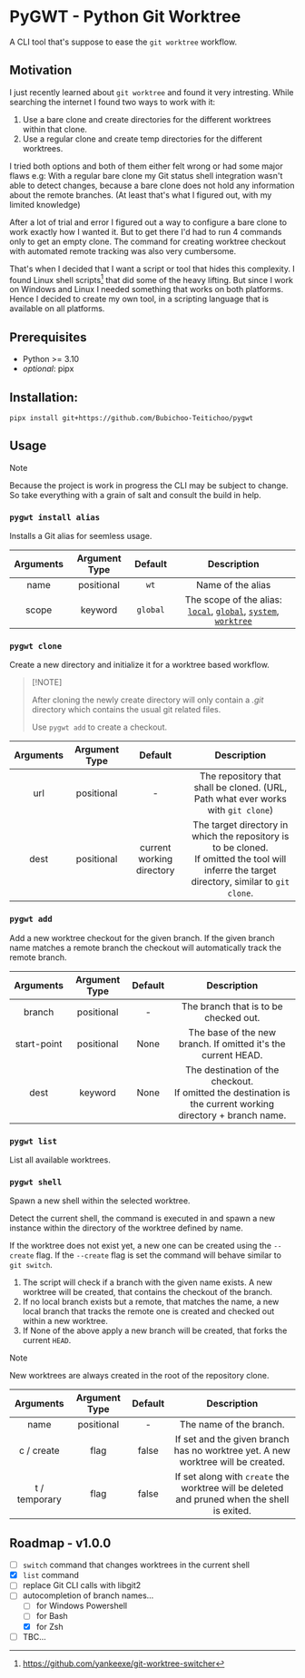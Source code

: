 # PyGWT - Python Git Worktree

A CLI tool that's suppose to ease the `git worktree` workflow.

## Motivation

I just recently learned about `git worktree`
and found it very intresting.
While searching the internet
I found two ways to work with it:

1. Use a bare clone and create directories for the different worktrees within that clone.
1. Use a regular clone and create temp directories for the different worktrees.

I tried both options
and both of them either felt wrong
or had some major flaws e.g:
With a regular bare clone
my Git status shell integration wasn't able to detect changes,
because a bare clone does not hold any information
about the remote branches.
(At least that's what I figured out, with my limited knowledge)

After a lot of trial and error I figured out a way
to configure a bare clone to work exactly how I wanted it.
But to get there I'd had to run 4 commands only to get an empty clone.
The command for creating worktree checkout
with automated remote tracking was also very cumbersome.

That's when I decided that I want a script or tool that hides this complexity.
I found Linux shell scripts[^1] that did some of the heavy lifting.
But since I work on Windows and Linux I needed something that works on both platforms.
Hence I decided to create my own tool,
in a scripting language that is available on all platforms.

## Prerequisites

- Python >= 3.10
- *optional*: pipx

## Installation:

```shell
pipx install git+https://github.com/Bubichoo-Teitichoo/pygwt
```

## Usage

> [!NOTE]
>
> Because the project is work in progress
> the CLI may be subject to change.
> So take everything with a grain of salt
> and consult the build in help.

### `pygwt install alias`

Installs a Git alias for seemless usage.

| Arguments | Argument Type | Default  |                                                     Description                                                      |
| :-------: | :-----------: | :------: | :------------------------------------------------------------------------------------------------------------------: |
|   name    |  positional   |   `wt`   |                                                  Name of the alias                                                   |
|   scope   |    keyword    | `global` | The scope of the alias: [`local`][gc-local], [`global`][gc-global], [`system`][gc-system], [`worktree`][gc-worktree] |

### `pygwt clone`

Create a new directory
and initialize it for a worktree based workflow.

> \[!NOTE\]
>
> After cloning the newly create directory will only contain a *.git* directory
> which contains the usual git related files.
>
> Use `pygwt add` to create a checkout.

| Arguments | Argument Type |          Default          |                                                                   Description                                                                   |
| :-------: | :-----------: | :-----------------------: | :---------------------------------------------------------------------------------------------------------------------------------------------: |
|    url    |  positional   |             -             |                                The repository that shall be cloned. (URL, Path what ever works with `git clone`)                                |
|   dest    |  positional   | current working directory | The target directory in which the repository is to be cloned.<br>If omitted the tool will inferre the target directory, similar to `git clone`. |

### `pygwt add`

Add a new worktree checkout for the given branch.
If the given branch name matches a remote branch
the checkout will automatically track the remote branch.

|  Arguments  | Argument Type | Default |                                                  Description                                                   |
| :---------: | :-----------: | :-----: | :------------------------------------------------------------------------------------------------------------: |
|   branch    |  positional   |    -    |                                     The branch that is to be checked out.                                      |
| start-point |  positional   |  None   |                         The base of the new branch. If omitted it's the current HEAD.                          |
|    dest     |    keyword    |  None   | The destination of the checkout.<br>If omitted the destination is the current working directory + branch name. |

### `pygwt list`

List all available worktrees.

### `pygwt shell`

Spawn a new shell within the selected worktree.

Detect the current shell,
the command is executed in
and spawn a new instance within the directory
of the worktree defined by name.

If the worktree does not exist yet,
a new one can be created using the `--create` flag.
If the `--create` flag is set
the command will behave similar to `git switch`.

1. The script will check if a branch with the given name exists.
    A new worktree will be created, that contains the checkout of the branch.
1. If no local branch exists but a remote, that matches the name,
    a new local branch that tracks the remote one is created
    and checked out within a new worktree.
1. If None of the above apply a new branch will be created,
    that forks the current `HEAD`.

> [!NOTE]
> New worktrees are always created in the root of the repository clone.

|  Arguments  | Argument Type | Default |                                                  Description                                                   |
| :---------: | :-----------: | :-----: | :------------------------------------------------------------------------------------------------------------: |
|    name     |   positional  |    -    | The name of the branch. |
|  c / create |     flag      |  false  | If set and the given branch has no worktree yet. A new worktree will be created. |
|  t / temporary | flag | false | If set along with `create` the worktree will be deleted and pruned when the shell is exited. |

## Roadmap - v1.0.0

- [ ] `switch` command that changes worktrees in the current shell
- [x] `list` command
- [ ] replace Git CLI calls with libgit2
- [ ] autocompletion of branch names...
    - [ ] for Windows Powershell
    - [ ] for Bash
    - [x] for Zsh
- [ ] TBC...

[gc-global]: https://git-scm.com/docs/git-config#Documentation/git-config.txt---global
[gc-local]: https://git-scm.com/docs/git-config#Documentation/git-config.txt---local
[gc-system]: https://git-scm.com/docs/git-config#Documentation/git-config.txt---system
[gc-worktree]: https://git-scm.com/docs/git-config#Documentation/git-config.txt---worktree
[^1]: https://github.com/yankeexe/git-worktree-switcher
